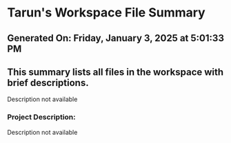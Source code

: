 # Tarun's Workspace File Summary
## Generated On: Friday, January 3, 2025 at 5:01:33 PM
This summary lists all files in the workspace with brief descriptions.
---
Description not available 
### Project Description:
 Description not available
